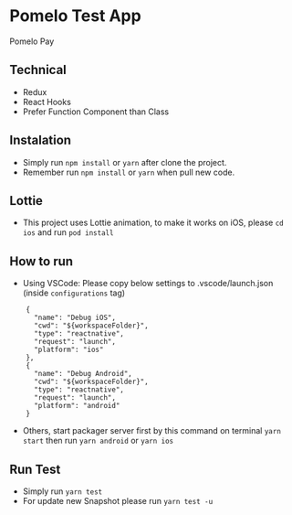 # Pomelo Test App

Pomelo Pay

## Technical

- Redux
- React Hooks
- Prefer Function Component than Class

## Instalation

- Simply run `npm install` or `yarn` after clone the project.
- Remember run `npm install` or `yarn` when pull new code.

## Lottie

- This project uses Lottie animation, to make it works on iOS, please `cd ios` and run `pod install`

## How to run

- Using VSCode: Please copy below settings to .vscode/launch.json (inside `configurations` tag)

```
    {
      "name": "Debug iOS",
      "cwd": "${workspaceFolder}",
      "type": "reactnative",
      "request": "launch",
      "platform": "ios"
    },
    {
      "name": "Debug Android",
      "cwd": "${workspaceFolder}",
      "type": "reactnative",
      "request": "launch",
      "platform": "android"
    }
```

- Others, start packager server first by this command on terminal `yarn start` then run `yarn android` or `yarn ios`

## Run Test

- Simply run `yarn test`
- For update new Snapshot please run `yarn test -u`
